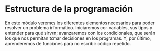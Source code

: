 # Estructura de la programación

En este módulo veremos los diferentes elementos necesarios para poder resolver un problema informático. Iniciaremos con variables, sus tipos y entender para qué sirven; avanzaremos con los condicionales, que serán los que nos permitan tomar decisiones en los programas. Y, por último, aprenderemos de funciones para no escribir código repetido.